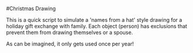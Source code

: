 #Christmas Drawing

This is a quick script to simulate a 'names from a hat' style drawing for a holiday gift exchange with family. Each object (person) has exclusions that prevent them from drawing themselves or a spouse.

As can be imagined, it only gets used once per year!
